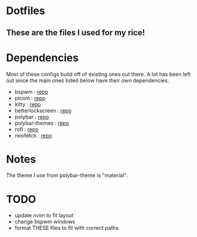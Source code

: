 # Dotfiles
These are the files I used for my rice! 
---
# Dependencies
Most of these configs build off of existing ones out there. A lot has been left out since the main ones listed below have their own dependencies.

- bspwm : [repo](https://github.com/baskerville/bspwm)
- picom : [repo](https://github.com/yshui/picom)
- kitty : [repo](https://github.com/kovidgoyal/kitty)
- betterlockscreen : [repo](https://github.com/betterlockscreen/betterlockscreen/tree/next)
- polybar : [repo](https://github.com/polybar/polybar)
- polybar-themes : [repo](https://github.com/adi1090x/polybar-themes) 
- rofi : [repo](https://github.com/davatorium/rofi)
- neofetch : [repo](https://github.com/dylanaraps/neofetch)

# Notes 
The theme I use from polybar-theme is "material". 

# TODO
- update nvim to fit layout
- change bspwm windows
- format THESE files to fit with correct paths